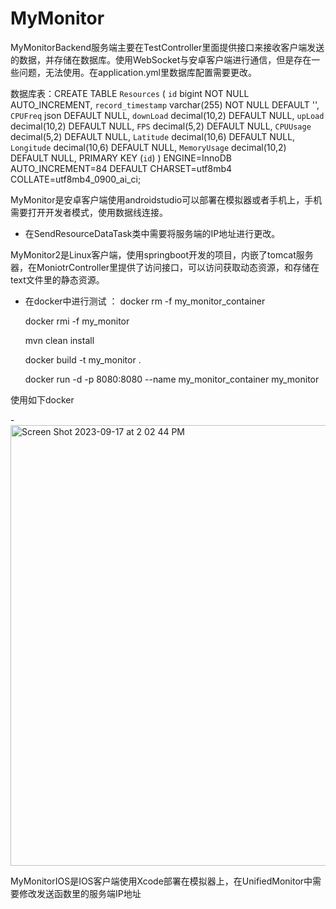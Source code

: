 # MyMonitor
MyMonitorBackend服务端主要在TestController里面提供接口来接收客户端发送的数据，并存储在数据库。使用WebSocket与安卓客户端进行通信，但是存在一些问题，无法使用。在application.yml里数据库配置需要更改。

数据库表：CREATE TABLE `Resources` (
  `id` bigint NOT NULL AUTO_INCREMENT,
  `record_timestamp` varchar(255) NOT NULL DEFAULT '',
  `CPUFreq` json DEFAULT NULL,
  `downLoad` decimal(10,2) DEFAULT NULL,
  `upLoad` decimal(10,2) DEFAULT NULL,
  `FPS` decimal(5,2) DEFAULT NULL,
  `CPUUsage` decimal(5,2) DEFAULT NULL,
  `Latitude` decimal(10,6) DEFAULT NULL,
  `Longitude` decimal(10,6) DEFAULT NULL,
  `MemoryUsage` decimal(10,2) DEFAULT NULL,
  PRIMARY KEY (`id`)
) ENGINE=InnoDB AUTO_INCREMENT=84 DEFAULT CHARSET=utf8mb4 COLLATE=utf8mb4_0900_ai_ci;

MyMonitor是安卓客户端使用androidstudio可以部署在模拟器或者手机上，手机需要打开开发者模式，使用数据线连接。
- 在SendResourceDataTask类中需要将服务端的IP地址进行更改。

MyMonitor2是Linux客户端，使用springboot开发的项目，内嵌了tomcat服务器，在MoniotrController里提供了访问接口，可以访问获取动态资源，和存储在text文件里的静态资源。

- 在docker中进行测试 ：
  docker rm -f my_monitor_container
  
  docker rmi -f my_monitor
  
  mvn clean install
  
  docker build -t my_monitor .
  
  docker run -d -p 8080:8080 --name my_monitor_container my_monitor

使用如下docker

-<img width="705" alt="Screen Shot 2023-09-17 at 2 02 44 PM" src="https://github.com/paddy-hao/MyMonitor/assets/67146392/b2f72d7f-f321-4f4f-b9c9-e9a0403b6da7">

MyMonitorIOS是IOS客户端使用Xcode部署在模拟器上，在UnifiedMonitor中需要修改发送函数里的服务端IP地址
